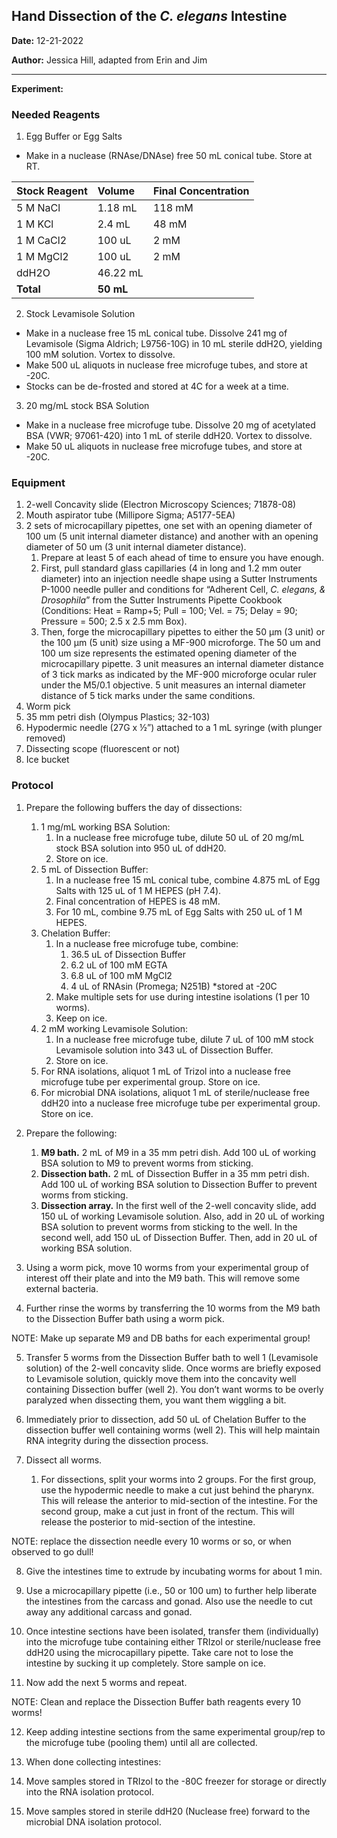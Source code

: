 ## Hand Dissection of the *C. elegans* Intestine

**Date:** 12-21-2022

**Author:** Jessica Hill, adapted from Erin and Jim

---

**Experiment:** 

### Needed Reagents

1. Egg Buffer or Egg Salts
- Make in a nuclease (RNAse/DNAse) free 50 mL conical tube. Store at RT. 

|**Stock Reagent**|**Volume**|**Final Concentration**|
| :- | :- | :- |
|5 M NaCl|1\.18 mL|118 mM|
|1 M KCl|2\.4 mL|48 mM|
|1 M CaCl2|100 uL|2 mM|
|1 M MgCl2|100 uL|2 mM|
|ddH2O|46\.22 mL||
|**Total**|**50 mL**||

2. Stock Levamisole Solution 
- Make in a nuclease free 15 mL conical tube. Dissolve 241 mg of Levamisole (Sigma Aldrich; L9756-10G) in 10 mL sterile ddH2O, yielding 100 mM solution. Vortex to dissolve. 
- Make 500 uL aliquots in nuclease free microfuge tubes, and store at -20C. 
- Stocks can be de-frosted and stored at 4C for a week at a time. 

3. 20 mg/mL stock BSA Solution
- Make in a nuclease free microfuge tube. Dissolve 20 mg of acetylated BSA (VWR; 97061-420) into 1 mL of sterile ddH20. Vortex to dissolve.
- Make 50 uL aliquots in nuclease free microfuge tubes, and store at -20C.

### Equipment
1. 2-well Concavity slide (Electron Microscopy Sciences; 71878-08)
2. Mouth aspirator tube (Millipore Sigma; A5177-5EA)
3. 2 sets of microcapillary pipettes, one set with an opening diameter of 100 um (5 unit internal diameter distance) and another with an opening diameter of 50 um (3 unit internal diameter distance). 
   1. Prepare at least 5 of each ahead of time to ensure you have enough.
   1. First, pull standard glass capillaries (4 in long and 1.2 mm outer diameter) into an injection needle shape using a Sutter Instruments P-1000 needle puller and conditions for “Adherent Cell, *C. elegans, & Drosophila*” from the Sutter Instruments Pipette Cookbook (Conditions: Heat = Ramp+5; Pull = 100; Vel. = 75; Delay = 90; Pressure = 500; 2.5 x 2.5 mm Box). 
   1. Then, forge the microcapillary pipettes to either the 50 µm (3 unit) or the 100 µm (5 unit) size using a MF-900 microforge. The 50 um and 100 um size represents the estimated opening diameter of the microcapillary pipette. 3 unit measures an internal diameter distance of 3 tick marks as indicated by the MF-900 microforge ocular ruler under the M5/0.1 objective. 5 unit measures an internal diameter distance of 5 tick marks under the same conditions. 
4. Worm pick
5. 35 mm petri dish (Olympus Plastics; 32-103)
6. Hypodermic needle (27G x ½”) attached to a 1 mL syringe (with plunger removed) 
7. Dissecting scope (fluorescent or not)
8. Ice bucket 

### Protocol
1. Prepare the following buffers the day of dissections:
   1. 1 mg/mL working BSA Solution:
      1. In a nuclease free microfuge tube, dilute 50 uL of 20 mg/mL stock BSA solution into 950 uL of ddH20. 
      1. Store on ice. 
   2. 5 mL of Dissection Buffer: 
      1. In a nuclease free 15 mL conical tube, combine 4.875 mL of Egg Salts with 125 uL of 1 M HEPES (pH 7.4).    
      1. Final concentration of HEPES is 48 mM. 
      1. For 10 mL, combine 9.75 mL of Egg Salts with 250 uL of 1 M HEPES.
   3. Chelation Buffer:
      1. In a nuclease free microfuge tube, combine:
         1. 36.5 uL of Dissection Buffer
         1. 6.2 uL of 100 mM EGTA
         1. 6.8 uL of 100 mM MgCl2
         1. 4 uL of RNAsin (Promega; N251B) \*stored at -20C
      1. Make multiple sets for use during intestine isolations (1 per 10 worms).
      1. Keep on ice.
   4. 2 mM working Levamisole Solution: 
      1. In a nuclease free microfuge tube, dilute 7 uL of 100 mM stock Levamisole solution into 343 uL of Dissection Buffer.
      1. Store on ice.
   5. For RNA isolations, aliquot 1 mL of Trizol into a nuclease free microfuge tube per experimental group. Store on ice. 
   6. For microbial DNA isolations, aliquot 1 mL of sterile/nuclease free ddH20 into a nuclease free microfuge tube per experimental group. Store on ice. 

2. Prepare the following: 
   1. **M9 bath.** 2 mL of M9 in a 35 mm petri dish. Add 100 uL of working BSA solution to M9 to prevent worms from sticking.
   1. **Dissection bath.** 2 mL of Dissection Buffer in a 35 mm petri dish. Add 100 uL of working BSA solution to Dissection Buffer to prevent worms from sticking.
   1. **Dissection array.** In the first well of the 2-well concavity slide, add 150 uL of working Levamisole solution. Also, add in 20 uL of working BSA solution to prevent worms from sticking to the well. In the second well, add 150 uL of Dissection Buffer. Then, add in 20 uL of working BSA solution. 

3. Using a worm pick, move 10 worms from your experimental group of interest off their plate and into the M9 bath. This will remove some external bacteria. 

4. Further rinse the worms by transferring the 10 worms from the M9 bath to the Dissection Buffer bath using a worm pick. 

NOTE: Make up separate M9 and DB baths for each experimental group!

5. Transfer 5 worms from the Dissection Buffer bath to well 1 (Levamisole solution) of the 2-well concavity slide. Once worms are briefly exposed to Levamisole solution, quickly move them into the concavity well containing Dissection buffer (well 2). You don’t want worms to be overly paralyzed when dissecting them, you want them wiggling a bit. 

6. Immediately prior to dissection, add 50 uL of Chelation Buffer to the dissection buffer well containing worms (well 2). This will help maintain RNA integrity during the dissection process. 

7. Dissect all worms. 
   1. For dissections, split your worms into 2 groups. For the first group, use the hypodermic needle to make a cut just behind the pharynx. This will release the anterior to mid-section of the intestine. For the second group, make a cut just in front of the rectum. This will release the posterior to mid-section of the intestine.

NOTE: replace the dissection needle every 10 worms or so, or when observed to go dull! 

8. Give the intestines time to extrude by incubating worms for about 1 min. 

9. Use a microcapillary pipette (i.e., 50 or 100 um) to further help liberate the intestines from the carcass and gonad. Also use the needle to cut away any additional carcass and gonad.  

10. Once intestine sections have been isolated, transfer them (individually) into the microfuge tube containing either TRIzol or sterile/nuclease free ddH20 using the microcapillary pipette. Take care not to lose the intestine by sucking it up completely. Store sample on ice. 

11. Now add the next 5 worms and repeat. 

NOTE: Clean and replace the Dissection Buffer bath reagents every 10 worms! 

12. Keep adding intestine sections from the same experimental group/rep to the microfuge tube (pooling them) until all are collected.

13. When done collecting intestines: 
   1. Move samples stored in TRIzol to the -80C freezer for storage or directly into the RNA isolation protocol. 
   1. Move samples stored in sterile ddH20 (Nuclease free) forward to the microbial DNA isolation protocol. 
